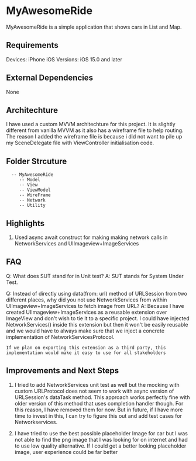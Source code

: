 # MyAwesomeRide

MyAwesomeRide is a simple application that shows cars in List and Map.


## Requirements

Devices: iPhone
iOS Versions: iOS 15.0 and later


## External Dependencies

None
 

## Architechture

I have used a custom MVVM architechture for this project. It is slightly different from vanilla MVVM as it also has a wireframe file to help routing. The reason I added the wireframe file is because i did not want to pile up my SceneDelegate file with ViewController initialisation code.


## Folder Strcuture

      -- MyAwesomeRide
         -- Model
         -- View
         -- ViewModel
         -- WireFrame
         -- Network
         -- Utility
    
## Highlights

1. Used async await construct for making making network calls in NetworkServices and UIImageview+ImageServices
 
        
        
## FAQ

Q: What does SUT stand for in Unit test?
A: SUT stands for System Under Test.


Q: Instead of directly using data(from: url) method of URLSession from two different places, why did you not use NetworkServices from within UIImageview+ImageServices to fetch image from URL?
A: Because I have created UIImageview+ImageServices as a reusable extension over ImageView and don't wish to tie it to a specific project. I could have injected NetworkServices() inside this extension but then it won't be easily reusable and we would have to always make sure that we inject a concrete implementation of NetworkServicesProtocol.
    
    If we plan on exporting this extension as a third party, this implementation would make it easy to use for all stakeholders 



## Improvements and Next Steps

1. I tried to add NetworkServices unit test as well but the mocking with custom URLProtocol does not seem to work with async version of URLSession's dataTask method. This approach works perfectly fine with older version of this method that uses completion handler though.
    For this reason, I have removed them for now. But in future, if I have more time to invest in
    this, I can try to figure this out and add test cases for Networkservices.
    
2. I have tried to use the best possible placeholder Image for car but I was not able to find the png image that I was looking for on internet and had to use low quality alternative. If I could get a better looking placeholder image, user experience could be far better
    
 
